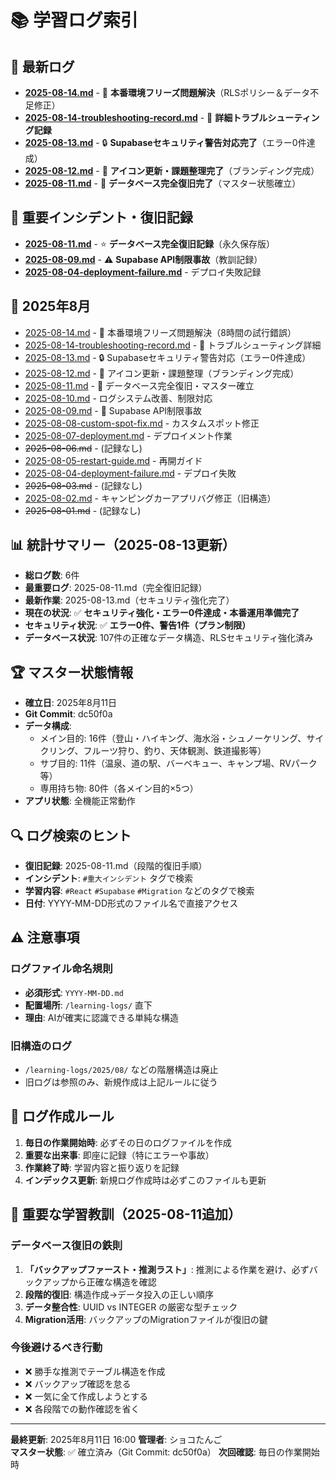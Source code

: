 # 📚 学習ログ索引

## 🎯 最新ログ
- **[2025-08-14.md](./2025-08-14.md)** - 🐛 **本番環境フリーズ問題解決**（RLSポリシー＆データ不足修正）
- **[2025-08-14-troubleshooting-record.md](./2025-08-14-troubleshooting-record.md)** - 📝 **詳細トラブルシューティング記録**
- **[2025-08-13.md](./2025-08-13.md)** - 🔒 **Supabaseセキュリティ警告対応完了**（エラー0件達成）
- **[2025-08-12.md](./2025-08-12.md)** - 🎨 **アイコン更新・課題整理完了**（ブランディング完成）
- **[2025-08-11.md](./2025-08-11.md)** - 🎉 **データベース完全復旧完了**（マスター状態確立）

## 🚨 重要インシデント・復旧記録
- **[2025-08-11.md](./2025-08-11.md)** - ⭐ **データベース完全復旧記録**（永久保存版）
- **[2025-08-09.md](./2025-08-09.md)** - ⚠️ **Supabase API制限事故**（教訓記録）
- **[2025-08-04-deployment-failure.md](./2025-08-04-deployment-failure.md)** - デプロイ失敗記録

## 📅 2025年8月
- [2025-08-14.md](./2025-08-14.md) - 🐛 本番環境フリーズ問題解決（8時間の試行錯誤）
- [2025-08-14-troubleshooting-record.md](./2025-08-14-troubleshooting-record.md) - 📝 トラブルシューティング詳細
- [2025-08-13.md](./2025-08-13.md) - 🔒 Supabaseセキュリティ警告対応（エラー0件達成）
- [2025-08-12.md](./2025-08-12.md) - 🎨 アイコン更新・課題整理（ブランディング完成）
- [2025-08-11.md](./2025-08-11.md) - 🎉 データベース完全復旧・マスター確立
- [2025-08-10.md](./2025-08-10.md) - ログシステム改善、制限対応
- [2025-08-09.md](./2025-08-09.md) - 🚨 Supabase API制限事故
- [2025-08-08-custom-spot-fix.md](./2025-08-08-custom-spot-fix.md) - カスタムスポット修正
- [2025-08-07-deployment.md](./2025-08-07-deployment.md) - デプロイメント作業
- ~~2025-08-06.md~~ - (記録なし)
- [2025-08-05-restart-guide.md](./2025-08-05-restart-guide.md) - 再開ガイド
- [2025-08-04-deployment-failure.md](./2025-08-04-deployment-failure.md) - デプロイ失敗
- ~~2025-08-03.md~~ - (記録なし)
- [2025-08-02.md](../learning-logs/2025/08/2025-08-02.md) - キャンピングカーアプリバグ修正（旧構造）
- ~~2025-08-01.md~~ - (記録なし)

## 📊 統計サマリー（2025-08-13更新）
- **総ログ数**: 6件
- **最重要ログ**: 2025-08-11.md（完全復旧記録）
- **最新作業**: 2025-08-13.md（セキュリティ強化完了）
- **現在の状況**: ✅ **セキュリティ強化・エラー0件達成・本番運用準備完了**
- **セキュリティ状況**: ✅ **エラー0件、警告1件（プラン制限）**
- **データベース状況**: 107件の正確なデータ構造、RLSセキュリティ強化済み

## 🏆 マスター状態情報
- **確立日**: 2025年8月11日
- **Git Commit**: dc50f0a
- **データ構成**: 
  - メイン目的: 16件（登山・ハイキング、海水浴・シュノーケリング、サイクリング、フルーツ狩り、釣り、天体観測、鉄道撮影等）
  - サブ目的: 11件（温泉、道の駅、バーベキュー、キャンプ場、RVパーク等）
  - 専用持ち物: 80件（各メイン目的×5つ）
- **アプリ状態**: 全機能正常動作

## 🔍 ログ検索のヒント
- **復旧記録**: 2025-08-11.md（段階的復旧手順）
- **インシデント**: `#重大インシデント` タグで検索
- **学習内容**: `#React` `#Supabase` `#Migration` などのタグで検索
- **日付**: YYYY-MM-DD形式のファイル名で直接アクセス

## ⚠️ 注意事項
### ログファイル命名規則
- **必須形式**: `YYYY-MM-DD.md`
- **配置場所**: `/learning-logs/` 直下
- **理由**: AIが確実に認識できる単純な構造

### 旧構造のログ
- `/learning-logs/2025/08/` などの階層構造は廃止
- 旧ログは参照のみ、新規作成は上記ルールに従う

## 📝 ログ作成ルール
1. **毎日の作業開始時**: 必ずその日のログファイルを作成
2. **重要な出来事**: 即座に記録（特にエラーや事故）
3. **作業終了時**: 学習内容と振り返りを記録
4. **インデックス更新**: 新規ログ作成時は必ずこのファイルも更新

## 🎯 重要な学習教訓（2025-08-11追加）

### データベース復旧の鉄則
1. **「バックアップファースト・推測ラスト」**: 推測による作業を避け、必ずバックアップから正確な構造を確認
2. **段階的復旧**: 構造作成→データ投入の正しい順序
3. **データ整合性**: UUID vs INTEGER の厳密な型チェック
4. **Migration活用**: バックアップのMigrationファイルが復旧の鍵

### 今後避けるべき行動
- ❌ 勝手な推測でテーブル構造を作成
- ❌ バックアップ確認を怠る
- ❌ 一気に全て作成しようとする
- ❌ 各段階での動作確認を省く

---

**最終更新**: 2025年8月11日 16:00
**管理者**: ショコたんご  
**マスター状態**: ✅ 確立済み（Git Commit: dc50f0a）
**次回確認**: 毎日の作業開始時